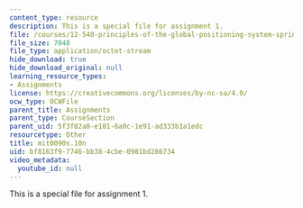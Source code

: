 ```yaml
---
content_type: resource
description: This is a special file for assignment 1.
file: /courses/12-540-principles-of-the-global-positioning-system-spring-2012/bf8163f97746bb384cbe0981bd286734_mit0090s.10n
file_size: 7048
file_type: application/octet-stream
hide_download: true
hide_download_original: null
learning_resource_types:
- Assignments
license: https://creativecommons.org/licenses/by-nc-sa/4.0/
ocw_type: OCWFile
parent_title: Assignments
parent_type: CourseSection
parent_uid: 5f3f82a0-e181-6a0c-1e91-ad333b1a1edc
resourcetype: Other
title: mit0090s.10n
uid: bf8163f9-7746-bb38-4cbe-0981bd286734
video_metadata:
  youtube_id: null
---
```

This is a special file for assignment 1.